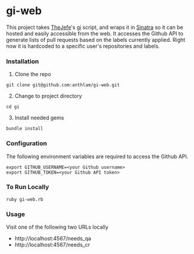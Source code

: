 # gi-web

This project takes [TheJefe](http://github.com/TheJefe)'s [gi](http://github.com/TheJefe/gi)
script, and wraps it in [Sinatra](https://github.com/sinatra/sinatra) so it can be hosted and
easily accessible from the web.  It accesses the Github API to generate lists of pull requests
based on the labels currently applied.  Right now it is hardcoded to a specific user's
repositories and labels.

### Installation

1. Clone the repo

```
git clone git@github.com:anthlam/gi-web.git
```

2. Change to project directory

```
cd gi
```

3. Install needed gems

```
bundle install
```

### Configuration

The following environment variables are required to access the Github API.

```
export GITHUB_USERNAME=<your Github username>
export GITHUB_TOKEN=<your Github API token>
```

### To Run Locally

```
ruby gi-web.rb
```

### Usage

Visit one of the following two URLs locally
* http://localhost:4567/needs_qa
* http://localhost:4567/needs_cr
